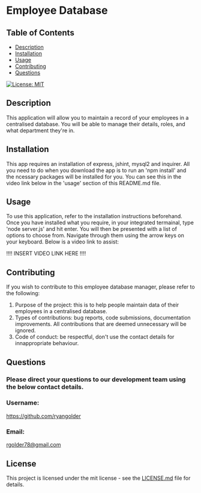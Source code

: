 # Employee Database

## Table of Contents
- [Description](#description)
- [Installation](#installation)
- [Usage](#usage)
- [Contributing](#contributing)
- [Questions](#questions)

[![License: MIT](https://img.shields.io/badge/License-MIT-yellow.svg)](https://opensource.org/licenses/MIT)

## Description
This application will allow you to maintain a record of your employees in a centralised database. You will be able to manage their details, roles, and what department they're in.

## Installation
This app requires an installation of express, jshint, mysql2 and inquirer. All you need to do when you download the app is to run an 'npm install' and the ncessary packages will be installed for you. You can see this in the video link below in the 'usage' section of this README.md file.

## Usage
To use this application, refer to the installation instructions beforehand. Once you have installed what you require, in your integrated termainal, type 'node server.js' and hit enter. You will then be presented with a list of options to choose from. Navigate through them using the arrow keys on your keyboard. Below is a video link to assist:

!!!! INSERT VIDEO LINK HERE !!!!

## Contributing
If you wish to contribute to this employee database manager, please refer to the following: 

1. Purpose of the project: this is to help people maintain data of their employees in a centralised database. 
2. Types of contributions: bug reports, code submissions, documentation improvements. All contributions that are deemed unnecessary will be ignored. 
3. Code of conduct: be respectful, don't use the contact details for innappropriate behaviour.

## Questions
### Please direct your questions to our development team using the below contact details.
### Username: 
https://github.com/ryangolder

### Email:
rgolder78@gmail.com

## License

This project is licensed under the mit license - see the [LICENSE.md](https://opensource.org/licenses/MIT) file for details.